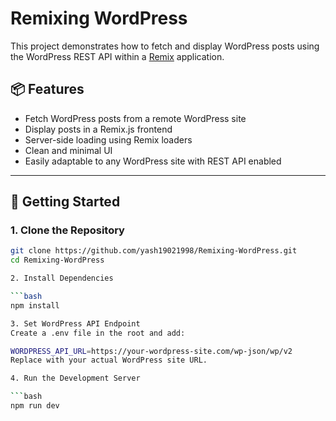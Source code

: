# Remixing WordPress

This project demonstrates how to fetch and display WordPress posts using the WordPress REST API within a [Remix](https://remix.run) application.

## 📦 Features

- Fetch WordPress posts from a remote WordPress site
- Display posts in a Remix.js frontend
- Server-side loading using Remix loaders
- Clean and minimal UI
- Easily adaptable to any WordPress site with REST API enabled

---

## 🚀 Getting Started

### 1. Clone the Repository

```bash
git clone https://github.com/yash19021998/Remixing-WordPress.git
cd Remixing-WordPress

2. Install Dependencies

```bash
npm install

3. Set WordPress API Endpoint
Create a .env file in the root and add:

WORDPRESS_API_URL=https://your-wordpress-site.com/wp-json/wp/v2
Replace with your actual WordPress site URL.

4. Run the Development Server

```bash
npm run dev

